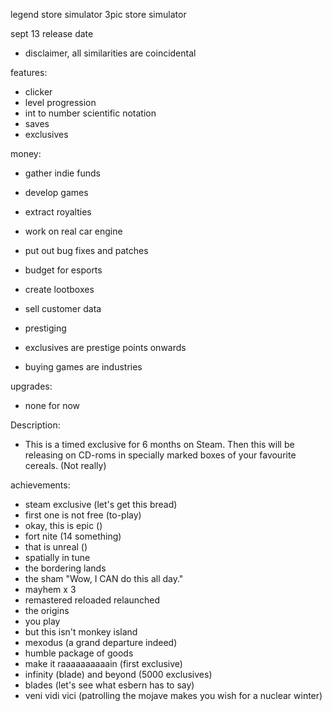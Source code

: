legend store simulator
3pic store simulator

sept 13 release date
- disclaimer, all similarities are coincidental

features:
- clicker
- level progression
- int to number scientific notation
- saves
- exclusives

money:
- gather indie funds
- develop games
- extract royalties
- work on real car engine
- put out bug fixes and patches
- budget for esports
- create lootboxes
- sell customer data


- prestiging
- exclusives are prestige points onwards
- buying games are industries

upgrades:
- none for now

Description:
- This is a timed exclusive for 6 months on Steam. Then this will be releasing on CD-roms in specially marked boxes of your favourite cereals. (Not really)

achievements:
- steam exclusive (let's get this bread)
- first one is not free (to-play)
- okay, this is epic ()
- fort nite (14 something)
- that is unreal ()
- spatially in tune
- the bordering lands
- the sham "Wow, I CAN do this all day."
- mayhem x 3
- remastered reloaded relaunched
- the origins
- you play
- but this isn't monkey island
- mexodus (a grand departure indeed)
- humble package of goods
- make it raaaaaaaaaain (first exclusive)
- infinity (blade) and beyond (5000 exclusives)
- blades (let's see what esbern has to say)
- veni vidi vici (patrolling the mojave makes you wish for a nuclear winter)